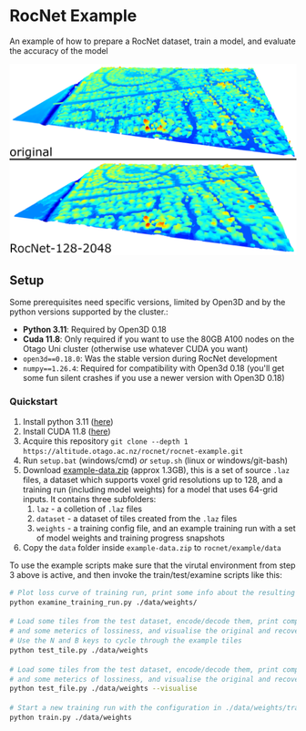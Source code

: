 # RocNet Example

An example of how to prepare a RocNet dataset, train a model, and evaluate the accuracy of the model

![An example of RocNet compression](./media/rocnet-compression.png "asdf")

## Setup

Some prerequisites need specific versions, limited by Open3D and by the python versions supported by the cluster.:

- **Python 3.11**: Required by Open3D 0.18  
- **Cuda 11.8**: Only required if you want to use the 80GB A100 nodes on the Otago Uni cluster (otherwise use whatever CUDA you want)
- `open3d==0.18.0`: Was the stable version during RocNet development
- `numpy==1.26.4`: Required for compatibility with Open3d 0.18 (you'll get some fun silent crashes if you use a newer version with Open3D 0.18)


### Quickstart

1. Install python 3.11 ([here](https://www.python.org/downloads/))
2. Install CUDA 11.8 ([here](https://developer.nvidia.com/cuda-toolkit-archive))
3. Acquire this repository `git clone --depth 1 https://altitude.otago.ac.nz/rocnet/rocnet-example.git`
4. Run `setup.bat` (windows/cmd) *or* `setup.sh` (linux or windows/git-bash)
5. Download [example-data.zip](https://share.sjmd.dev/rocnet/example-data.zip) (approx 1.3GB), this is a set of source `.laz` files, a dataset which supports voxel grid resolutions up to 128, and a training run (including model weights) for a model that uses 64-grid inputs. It contains three subfolders:
   1. `laz` - a colletion of `.laz` files
   2. `dataset` - a dataset of tiles created from the `.laz` files
   3. `weights` - a training config file, and an example training run with a set of model weights and training progress snapshots
6. Copy the `data` folder inside `example-data.zip` to `rocnet/example/data`

To use the example scripts make sure that the virutal environment from step 3 above is active, and then invoke the train/test/examine scripts like this:

```bash
# Plot loss curve of training run, print some info about the resulting model
python examine_training_run.py ./data/weights/

# Load some tiles from the test dataset, encode/decode them, print compression ratio
# and some meterics of lossiness, and visualise the original and recovered
# Use the N and B keys to cycle through the example tiles
python test_tile.py ./data/weights

# Load some tiles from the test dataset, encode/decode them, print compression ratio
# and some meterics of lossiness, and visualise the original and recovered
python test_file.py ./data/weights --visualise

# Start a new training run with the configuration in ./data/weights/train.toml
python train.py ./data/weights
```
